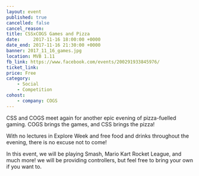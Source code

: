 ```yaml
---
layout: event
published: true
cancelled: false
cancel_reason:
title: CSSxCOGS Games and Pizza
date:     2017-11-16 18:00:00 +0000
date_end: 2017-11-16 21:30:00 +0000
banner: 2017_11_16_games.jpg
location: MVB 1.11
fb_link: https://www.facebook.com/events/200291933845976/
ticket_link:
price: Free
category:
    - Social
    - Competition
cohost:
    - company: COGS
---
```


CSS and COGS meet again for another epic evening of pizza-fuelled gaming. COGS brings the games, and CSS brings the pizza!

With no lectures in Explore Week and free food and drinks throughout the evening, there is no excuse not to come!

In this event, we will be playing Smash, Mario Kart Rocket League, and much more! we will be providing controllers, but feel free to bring your own if you want to.

